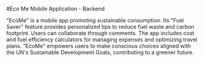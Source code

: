 #Eco Me Mobile Application - Backend

"EcoMe" is a mobile app promoting sustainable consumption. Its "Fuel Saver" feature provides personalized tips to reduce fuel waste and carbon footprint. Users can collaborate through comments. The app includes cost and fuel efficiency calculators for managing expenses and optimizing travel plans. "EcoMe" empowers users to make conscious choices aligned with the UN's Sustainable Development Goals, contributing to a greener future.
